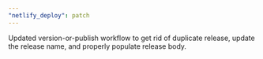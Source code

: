 ```yaml
---
"netlify_deploy": patch
---
```


Updated version-or-publish workflow to get rid of duplicate release, update the release name, and properly populate release body.
